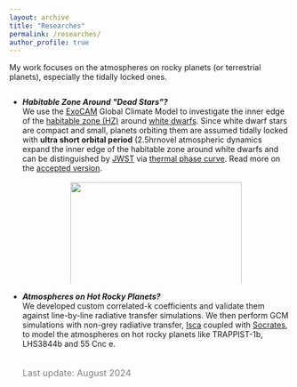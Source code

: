 ```yaml
---
layout: archive
title: "Researches"
permalink: /researches/
author_profile: true
---
```


My work focuses on the atmospheres on rocky planets (or terrestrial planets), especially the tidally locked ones.

<!--
** Add a scroll box**
<ul> is unordered list.
Each new list item starts with <li>.
-->

<div style="height:350px;overflow:auto;">
<b>  </b>
<ul>
	<li>
	<em><b>Habitable Zone Around "Dead Stars"?</b></em><br>
<!-- .... -->
    We use the <a href="https://github.com/storyofthewolf/ExoCAM">ExoCAM</a> Global Climate Model to investigate the inner edge of the <a href="https://science.nasa.gov/resource/what-is-the-habitable-zone/">habitable zone (HZ)</a> around <a href="https://en.wikipedia.org/wiki/White_dwarf">white dwarfs</a>. Since white dwarf stars are compact and small, planets orbiting them are assumed tidally locked with <b>ultra short orbital period</b> (2.5hr<P<4days). Our results suggest <b>novel atmospheric dynamics expand the inner edge of the habitable zone around white dwarfs</b> and can be distinguished by <a href="https://www.jwst.nasa.gov/">JWST</a> via <a href="https://en.wikipedia.org/wiki/Phase_curve_(astronomy)">thermal phase curve</a>. Read more on the <a href="https://arxiv.org/abs/2406.03189">accepted version</a>.<br><br>
    <div align="center">
    <img src="https://ruizhizhan.github.io/images/4rotatorTS.png" width="80%"><br>
    </div>
    <font color=grey size=2em>Surface temperature and zonal mean zonal wind as a function of rotation period. From left to right: bat rotator (P = 0.5 days; this work), compared to a rapid rotator (P = 2 days), Rhines rotator (P = 10 days), and slow rotator (P = 20 days).</font><br><br><br>
    <div align="center">
    <img src="https://ruizhizhan.github.io/images/RGHL.png" width="50%"><br>
    </div>
    <font color=grey size=2em> The Runaway Greenhouse Limit (RGHL) around white dwarfs, and comparison to previous studies. </font><br>
    <div align="center">
    <img src="https://ruizhizhan.github.io/images/regimes.png" width="50%"><br>
    </div>
    <font color=grey size=2em>Estimated rotation regimes inside the habitable zone of white dwarfs with different stellar temperatures, as a function of relative stellar flux.</font><br>
	</li>
<!-- .... -->
</ul>
</div>

<div style="height:350px;overflow:auto;">
<b>  </b>
<ul>
	<li>
	<em><b>Atmospheres on Hot Rocky Planets?</b></em><br>
<!-- .... -->
    We developed custom correlated-k coefficients and validate them against line-by-line radiative transfer simulations. We then perform GCM simulations with non-grey radiative transfer, <a href="https://execlim.github.io/Isca/">Isca</a> coupled with <a href="https://code.metoffice.gov.uk/trac/socrates">Socrates</a>, to model the atmospheres on hot rocky planets like TRAPPIST-1b, LHS3844b and 55 Cnc e.<br><br><br>
<!-- .... -->
<font color=grey size=3em>Last update: August 2024</font>